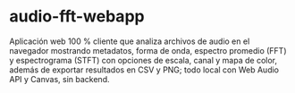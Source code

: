 # audio-fft-webapp
Aplicación web 100 % cliente que analiza archivos de audio en el navegador mostrando metadatos, forma de onda, espectro promedio (FFT) y espectrograma (STFT) con opciones de escala, canal y mapa de color, además de exportar resultados en CSV y PNG; todo local con Web Audio API y Canvas, sin backend.
